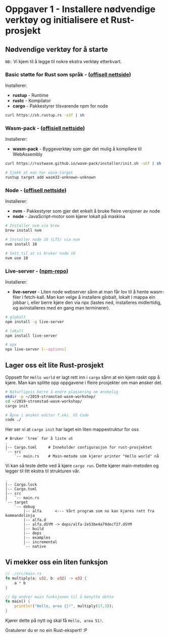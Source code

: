 # Oppgaver 1 - Installere nødvendige verktøy og initialisere et Rust-prosjekt

## Nødvendige verktøy for å starte
`NB:` Vi kjem til å legge til nokre ekstra verktøy etterkvart.

### Basic støtte for Rust som språk - ([offisell nettside](https://www.rust-lang.org))
Installerer:
- **rustup** - Runtime
- **rustc** - Kompilator
- **cargo** - Pakkestyrer tilsvarende npm for node

```bash
curl https://sh.rustup.rs -sSf | sh
```

### Wasm-pack - ([offisiell nettside](https://rustwasm.github.io/wasm-pack/installer/))
Installerer:
- **wasm-pack** - Byggeverktøy som gjør det mulig å kompilere til WebAssembly

```bash
curl https://rustwasm.github.io/wasm-pack/installer/init.sh -sSf | sh

# Sjekk at man har wasm-target
rustup target add wasm32-unknown-unknown
```

### Node - ([offisell nettside](https://nodejs.org/en/))
Installerer:
- **nvm** - Pakkestyrer som gjer det enkelt å bruke fleire versjoner av node
- **node** - JavaScript-motor som kjører lokalt på maskina
```bash
# Installer nvm via brew
brew install nvm

# Installer node 10 (LTS) via nvm
nvm install 10

# Sett til at vi bruker node 10
nvm use 10
```

### Live-server - ([npm-repo](https://www.npmjs.com/package/live-server))
Installerer:
- **live-server** - Liten node webserver sånn at man får lov til å hente wasm-filer i fetch-kall. Man kan velge å installere globalt, lokalt i mappa ein jobbar i, eller berre kjøre den via npx (lastes ned, installeres midlertidig, og avinstalleres med en gang man terminerer).

```bash
# globalt
npm install -g live-server

# lokalt
npm install live-server

# npx
npx live-server [--options]
```

## Lager oss eit lite Rust-prosjekt
Oppsett for `Hello world` er lagt rett inn i `cargo` sånn at ein kjem raskt opp å kjøre. Man kan splitte opp oppgavene i fleire prosjekter om man ønsker det.

```bash
# Naturligvis berre å endre plassering om ønskelig
mkdir -p ~/2019-stromstad-wasm-workshop/
cd ~/2019-stromstad-wasm-workshop/
cargo init

# Åpne i ønsket editor f.eks. VS Code
code ./
```

Her ser vi at `cargo init` har laget ein liten mappestruktur for oss
```
# Bruker `tree` for å liste ut
.
|-- Cargo.toml     # Inneholder configurasjon for rust-prosjektet
`-- src
    `-- main.rs    # Main-metode som kjører printer "Hello world" nå
```

Vi kan så teste dette ved å kjøre `cargo run`. Dette kjører main-metoden og legger til litt ekstra til strukturen vår.

```
.
|-- Cargo.lock
|-- Cargo.toml
|-- src
|   `-- main.rs
`-- target
    `-- debug
        |-- alfa      <--- Vårt program som no kan kjøres rett fra kommandolinja
        |-- alfa.d
        |-- alfa.dSYM -> deps/alfa-2e53be4a79decf27.dSYM
        |-- build
        |-- deps
        |-- examples
        |-- incremental
        `-- native
```

## Vi mekker oss ein liten funksjon
```rust
// ./src/main.rs
fn multiply(a: u32, b: u32) -> u32 {
    a * b
}

// Og endrer main funksjonen til å benytte dette
fn main() {
    println!("Hello, area {}!", multiply(17,3));
}
```

Kjører dette på nytt og skal få `Hello, area 51!`.

Gratulerer du er no ein Rust-ekspert! :P